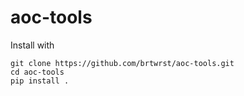 # aoc-tools
Install with 
```
git clone https://github.com/brtwrst/aoc-tools.git
cd aoc-tools
pip install .
```
